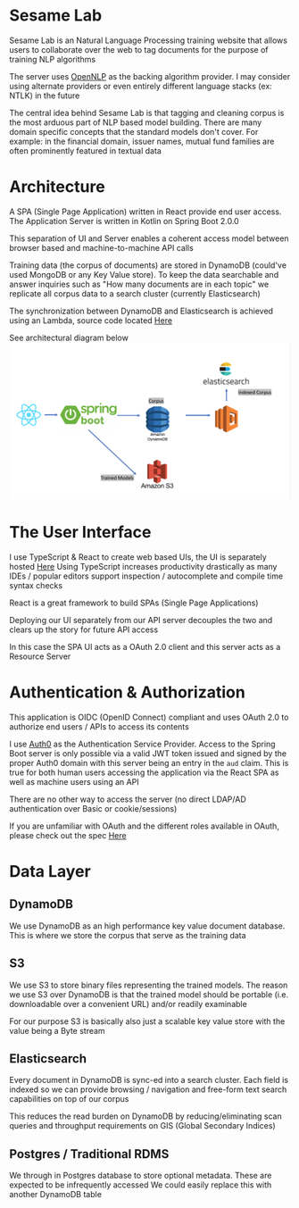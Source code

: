 # Sesame Lab
Sesame Lab is an Natural Language Processing training website that allows users to collaborate 
over the web to tag documents for the purpose of training NLP algorithms

The server uses [OpenNLP](https://opennlp.apache.org/) as the backing algorithm provider. I may
consider using alternate providers or even entirely different language stacks (ex: NTLK) in the future

The central idea behind Sesame Lab is that tagging and cleaning corpus is the most arduous part of
NLP based model building. There are many domain specific concepts that the standard models don't cover.
For example: in the financial domain, issuer names, mutual fund families are often prominently featured
in textual data

# Architecture
A SPA (Single Page Application) written in React provide end user access. The Application Server
is written in Kotlin on Spring Boot 2.0.0

This separation of UI and Server enables a coherent access model between browser based and machine-to-machine
API calls

Training data (the corpus of documents) are stored in DynamoDB (could've used MongoDB or any Key Value store).
To keep the data searchable and answer inquiries such as "How many documents are in each  topic" we replicate
all corpus data to a search cluster (currently Elasticsearch)

The synchronization between DynamoDB and Elasticsearch is achieved using an Lambda, 
source code located [Here](https://github.com/erfangc/dynamodb-elasticsearch-replicator)

See architectural diagram below 
![Architectural Diagram](architecture.png) 

# The User Interface
I use TypeScript & React to create web based UIs, the UI is separately hosted [Here](https://github.com/erfangc/sesame-lab-ui)
Using TypeScript increases productivity drastically as many IDEs / popular editors support inspection / autocomplete
and compile time syntax checks

React is a great framework to build SPAs (Single Page Applications)

Deploying our UI separately from our API server decouples the two and clears up the story for future API access

In this case the SPA UI acts as a OAuth 2.0 client and this server acts as a Resource Server 

# Authentication & Authorization
This application is OIDC (OpenID Connect) compliant and uses OAuth 2.0 to authorize end users / APIs
to access its contents

I use [Auth0](https://auth0.com/) as the Authentication Service Provider. Access to the Spring Boot
server is only possible via a valid JWT token issued and signed by the proper Auth0 domain with 
this server being an entry in the `aud` claim. This is true for both human users accessing the application
via the React SPA as well as machine users using an API

There are no other way to access the server (no direct LDAP/AD authentication over Basic or cookie/sessions)

If you are unfamiliar with OAuth and the different roles available in OAuth, please check out 
the spec [Here](https://tools.ietf.org/html/rfc6749#section-1.1)

# Data Layer
## DynamoDB
We use DynamoDB as an high performance key value document database. This is where we store the corpus that 
serve as the training data

## S3
We use S3 to store binary files representing the trained models. The reason we use S3 over DynamoDB is 
that the trained model should be portable (i.e. downloadable over a convenient URL) and/or readily
examinable

For our purpose S3 is basically also just a scalable key value store with the value being a Byte stream

## Elasticsearch
Every document in DynamoDB is sync-ed into a search cluster. Each field is indexed so we can provide
browsing / navigation and free-form text search capabilities on top of our corpus

This reduces the read burden on DynamoDB by reducing/eliminating scan queries and throughput requirements
on GIS (Global Secondary Indices)

## Postgres / Traditional RDMS
We through in Postgres database to store optional metadata. These are expected to be infrequently accessed
We could easily replace this with another DynamoDB table  